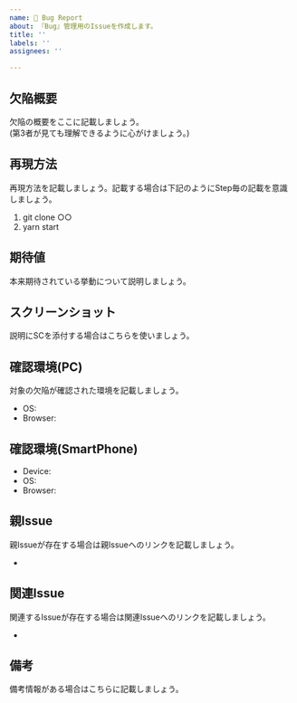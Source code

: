 ```yaml
---
name: 🐛 Bug Report
about: 『Bug』管理用のIssueを作成します。
title: ''
labels: ''
assignees: ''

---
```


## 欠陥概要
欠陥の概要をここに記載しましょう。  
(第3者が見ても理解できるように心がけましょう。)

## 再現方法
再現方法を記載しましょう。記載する場合は下記のようにStep毎の記載を意識しましょう。
1. git clone ○○
2. yarn start 

## 期待値
本来期待されている挙動について説明しましょう。

## スクリーンショット
説明にSCを添付する場合はこちらを使いましょう。

## 確認環境(PC)
対象の欠陥が確認された環境を記載しましょう。
- OS:  
- Browser: 

## 確認環境(SmartPhone)
- Device: 
- OS:
- Browser:

## 親Issue
親Issueが存在する場合は親Issueへのリンクを記載しましょう。
- []()

## 関連Issue
関連するIssueが存在する場合は関連Issueへのリンクを記載しましょう。
- []()

## 備考
備考情報がある場合はこちらに記載しましょう。